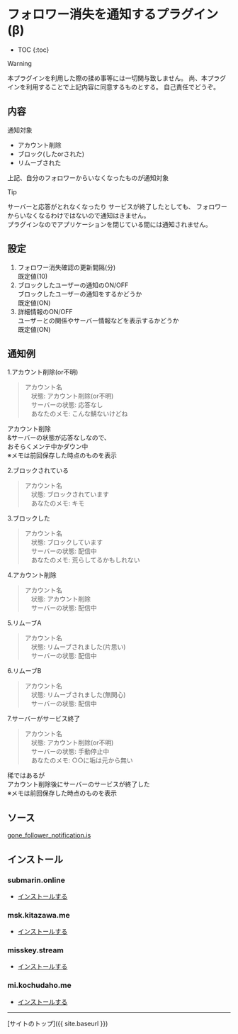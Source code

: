# フォロワー消失を通知するプラグイン(β)

* TOC
{:toc}

> [!WARNING]
> 本プラグインを利用した際の揉め事等には一切関与致しません。
> 尚、本プラグインを利用することで上記内容に同意するものとする。
> 自己責任でどうぞ。

## 内容
通知対象
- アカウント削除
- ブロック(したorされた)
- リムーブされた

上記、自分のフォロワーからいなくなったものが通知対象  

> [!TIP]
> サーバーと応答がとれなくなったり
> サービスが終了したとしても、
> フォロワーからいなくなるわけではないので通知はきません。  
> プラグインなのでアプリケーションを閉じている間には通知されません。

## 設定
1. フォロワー消失確認の更新間隔(分)  
既定値(10)  
2. ブロックしたユーザーの通知のON/OFF  
ブロックしたユーザーの通知をするかどうか  
既定値(ON)  
3. 詳細情報のON/OFF  
ユーザーとの関係やサーバー情報などを表示するかどうか  
既定値(ON)

## 通知例

1.アカウント削除(or不明)
> アカウント名  
> 　状態: アカウント削除(or不明)  
> 　サーバーの状態: 応答なし  
> 　あなたのメモ: こんな鯖ないけどね  

アカウント削除  
&サーバーの状態が応答なしなので、  
おそらくメンテ中かダウン中  
※メモは前回保存した時点のものを表示  

2.ブロックされている
> アカウント名  
> 　状態: ブロックされています  
> 　あなたのメモ: キモ  

3.ブロックした
> アカウント名  
> 　状態: ブロックしています  
> 　サーバーの状態: 配信中  
> 　あなたのメモ: 荒らしてるかもしれない  

4.アカウント削除
> アカウント名  
> 　状態: アカウント削除  
> 　サーバーの状態: 配信中  

5.リムーブA
> アカウント名  
> 　状態: リムーブされました(片思い)  
> 　サーバーの状態: 配信中  

6.リムーブB
> アカウント名  
> 　状態: リムーブされました(無関心)  
> 　サーバーの状態: 配信中  

7.サーバーがサービス終了
> アカウント名  
> 　状態: アカウント削除(or不明)  
> 　サーバーの状態: 手動停止中  
> 　あなたのメモ: ○○に垢は元から無い

稀ではあるが  
アカウント削除後にサーバーのサービスが終了した  
※メモは前回保存した時点のものを表示  

## ソース
[gone_follower_notification.is](https://github.com/elysion-pre/MisskeyPlugins/blob/main/src/gone_follower_notification.is)

## インストール

### submarin.online
- [インストールする](https://submarin.online/install-extentions?url=https://elysion-pre.github.io/MisskeyPlugins/json/gone_follower_notification.json&hash=1f80be46706b91e2f959621efb4c5433b18fa3f5f00f45aeba6a4b77157c0118d0093c7329228c81c441bda48f561474cd5259ecc4fcf999e1ea5d5d3eb049e0)

### msk.kitazawa.me
- [インストールする](https://msk.kitazawa.me/install-extentions?url=https://elysion-pre.github.io/MisskeyPlugins/json/gone_follower_notification.json&hash=1f80be46706b91e2f959621efb4c5433b18fa3f5f00f45aeba6a4b77157c0118d0093c7329228c81c441bda48f561474cd5259ecc4fcf999e1ea5d5d3eb049e0)

### misskey.stream
- [インストールする](https://misskey.stream/install-extentions?url=https://elysion-pre.github.io/MisskeyPlugins/json/gone_follower_notification.json&hash=1f80be46706b91e2f959621efb4c5433b18fa3f5f00f45aeba6a4b77157c0118d0093c7329228c81c441bda48f561474cd5259ecc4fcf999e1ea5d5d3eb049e0)

### mi.kochudaho.me
- [インストールする](https://mi.kochudaho.me/install-extentions?url=https://elysion-pre.github.io/MisskeyPlugins/json/gone_follower_notification.json&hash=1f80be46706b91e2f959621efb4c5433b18fa3f5f00f45aeba6a4b77157c0118d0093c7329228c81c441bda48f561474cd5259ecc4fcf999e1ea5d5d3eb049e0)

----

[サイトのトップ]({{ site.baseurl }})
